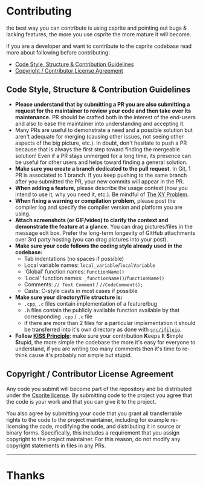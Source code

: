 # Contributing
the best way you can contribute is using csprite and pointing out bugs & lacking features, the more you use csprite the more mature it will become.

if you are a developer and want to contribute to the csprite codebase read more about following before contributing:
- [Code Style, Structure & Contribution Guidelines](#code-style-structure--contribution-guidelines)
- [Copyright / Contributor License Agreement](#copyright--contributor-license-agreement)

## Code Style, Structure & Contribution Guidelines

- **Please understand that by submitting a PR you are also submitting a request for the maintainer to review your code and then take over its maintenance.** PR should be crafted both in the interest of the end-users and also to ease the maintainer into understanding and accepting it. 
- Many PRs are useful to demonstrate a need and a possible solution but aren't adequate for merging (causing other issues, not seeing other aspects of the big picture, etc.). In doubt, don't hesitate to push a PR because that is always the first step toward finding the mergeable solution! Even if a PR stays unmerged for a long time, its presence can be useful for other users and helps toward finding a general solution.
- **Make sure you create a branch dedicated to the pull request**. In Git, 1 PR is associated to 1 branch. If you keep pushing to the same branch after you submitted the PR, your new commits will appear in the PR.
- **When adding a feature,** please describe the usage context (how you intend to use it, why you need it, etc.). Be mindful of [The XY Problem](http://xyproblem.info/). 
- **When fixing a warning or compilation problem,** please post the compiler log and specify the compiler version and platform you are using.
- **Attach screenshots (or GIF/video) to clarify the context and demonstrate the feature at a glance.** You can drag pictures/files in the message edit box. Prefer the long-term longevity of GitHub attachments over 3rd party hosting (you can drag pictures into your post).
- **Make sure your code follows the coding style already used in the codebase:**
  - Tab indentations (no spaces if possible)
  - Local variable names: `local_variable`/`localVariable`
  - 'Global' function names: `FunctionName()`
  - 'Local' function names: `_functionName()`/`functionName()`
  - Comments: `// Text Comment` / `//CodeComment();`
  - Casts: C-style casts in most cases if possible
- **Make sure your directory/file structure is:**
  - `.cpp`, `.c` files contain implementation of a feature/bug
  - `.h` files contain the publicly available function available by that corresponding `.cpp` / `.c` file
  - if there are more than 2 files for a particular implementation it should be transferred into it's own directory as done with [`src/ifileio`](./src/ifileio).
- **Follow [KISS Principle](https://en.wikipedia.org/wiki/KISS_principle)**: make sure your contribution **K**eeps **I**t **S**imple **S**tupid, the more simple the codebase the more it's easy for everyone to understand, if you are writing too many comments then it's time to re-think cause it's probably not simple but stupid.

## Copyright / Contributor License Agreement

Any code you submit will become part of the repository and be distributed under the [Csprite license](./LICENSE). By submitting code to the project you agree that the code is your work and that you can give it to the project.

You also agree by submitting your code that you grant all transferrable rights to the code to the project maintainer, including for example re-licensing the code, modifying the code, and distributing it in source or binary forms. Specifically, this includes a requirement that you assign copyright to the project maintainer. For this reason, do not modify any copyright statements in files in any PRs.

---
# Thanks
